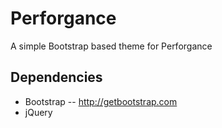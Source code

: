 # Perforgance
A simple Bootstrap based theme for Perforgance

## Dependencies
-	Bootstrap -- http://getbootstrap.com
-	jQuery